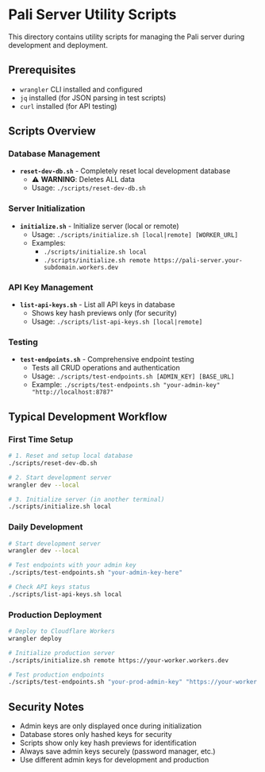 # Pali Server Utility Scripts

This directory contains utility scripts for managing the Pali server during development and deployment.

## Prerequisites

- `wrangler` CLI installed and configured
- `jq` installed (for JSON parsing in test scripts)
- `curl` installed (for API testing)

## Scripts Overview

### Database Management

- **`reset-dev-db.sh`** - Completely reset local development database
  - ⚠️ **WARNING**: Deletes ALL data
  - Usage: `./scripts/reset-dev-db.sh`

### Server Initialization

- **`initialize.sh`** - Initialize server (local or remote)
  - Usage: `./scripts/initialize.sh [local|remote] [WORKER_URL]`
  - Examples:
    - `./scripts/initialize.sh local`
    - `./scripts/initialize.sh remote https://pali-server.your-subdomain.workers.dev`

### API Key Management

- **`list-api-keys.sh`** - List all API keys in database
  - Shows key hash previews only (for security)
  - Usage: `./scripts/list-api-keys.sh [local|remote]`

### Testing

- **`test-endpoints.sh`** - Comprehensive endpoint testing
  - Tests all CRUD operations and authentication
  - Usage: `./scripts/test-endpoints.sh [ADMIN_KEY] [BASE_URL]`
  - Example: `./scripts/test-endpoints.sh "your-admin-key" "http://localhost:8787"`

## Typical Development Workflow

### First Time Setup
```bash
# 1. Reset and setup local database
./scripts/reset-dev-db.sh

# 2. Start development server
wrangler dev --local

# 3. Initialize server (in another terminal)
./scripts/initialize.sh local
```

### Daily Development
```bash
# Start development server
wrangler dev --local

# Test endpoints with your admin key
./scripts/test-endpoints.sh "your-admin-key-here"

# Check API keys status
./scripts/list-api-keys.sh local
```

### Production Deployment
```bash
# Deploy to Cloudflare Workers
wrangler deploy

# Initialize production server
./scripts/initialize.sh remote https://your-worker.workers.dev

# Test production endpoints
./scripts/test-endpoints.sh "your-prod-admin-key" "https://your-worker.workers.dev"
```

## Security Notes

- Admin keys are only displayed once during initialization
- Database stores only hashed keys for security
- Scripts show only key hash previews for identification
- Always save admin keys securely (password manager, etc.)
- Use different admin keys for development and production